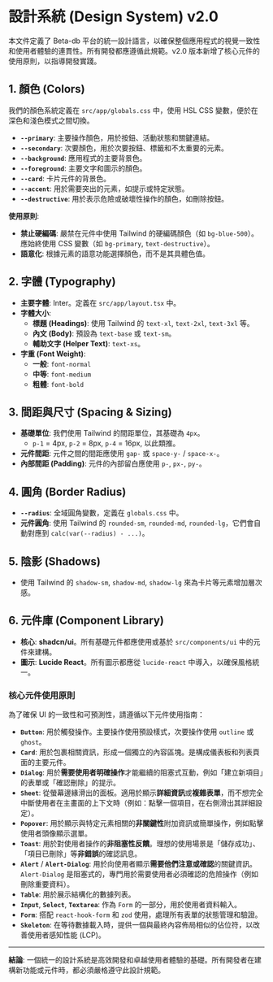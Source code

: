 # 設計系統 (Design System) v2.0

本文件定義了 Beta-db 平台的統一設計語言，以確保整個應用程式的視覺一致性和使用者體驗的連貫性。所有開發都應遵循此規範。v2.0 版本新增了核心元件的使用原則，以指導開發實踐。

## 1. 顏色 (Colors)

我們的顏色系統定義在 `src/app/globals.css` 中，使用 HSL CSS 變數，便於在深色和淺色模式之間切換。

- **`--primary`**: 主要操作顏色，用於按鈕、活動狀態和關鍵連結。
- **`--secondary`**: 次要顏色，用於次要按鈕、標籤和不太重要的元素。
- **`--background`**: 應用程式的主要背景色。
- **`--foreground`**: 主要文字和圖示的顏色。
- **`--card`**: 卡片元件的背景色。
- **`--accent`**: 用於需要突出的元素，如提示或特定狀態。
- **`--destructive`**: 用於表示危險或破壞性操作的顏色，如刪除按鈕。

**使用原則**:
- **禁止硬編碼**: 嚴禁在元件中使用 Tailwind 的硬編碼顏色（如 `bg-blue-500`）。應始終使用 CSS 變數（如 `bg-primary`, `text-destructive`）。
- **語意化**: 根據元素的語意功能選擇顏色，而不是其具體色值。

## 2. 字體 (Typography)

- **主要字體**: Inter。定義在 `src/app/layout.tsx` 中。
- **字體大小**:
    - **標題 (Headings)**: 使用 Tailwind 的 `text-xl`, `text-2xl`, `text-3xl` 等。
    - **內文 (Body)**: 預設為 `text-base` 或 `text-sm`。
    - **輔助文字 (Helper Text)**: `text-xs`。
- **字重 (Font Weight)**:
    - **一般**: `font-normal`
    - **中等**: `font-medium`
    - **粗體**: `font-bold`

## 3. 間距與尺寸 (Spacing & Sizing)

- **基礎單位**: 我們使用 Tailwind 的間距單位，其基礎為 `4px`。
    - `p-1` = 4px, `p-2` = 8px, `p-4` = 16px, 以此類推。
- **元件間距**: 元件之間的間距應使用 `gap-` 或 `space-y-` / `space-x-`。
- **內部間距 (Padding)**: 元件的內部留白應使用 `p-`, `px-`, `py-`。

## 4. 圓角 (Border Radius)

- **`--radius`**: 全域圓角變數，定義在 `globals.css` 中。
- **元件圓角**: 使用 Tailwind 的 `rounded-sm`, `rounded-md`, `rounded-lg`，它們會自動對應到 `calc(var(--radius) - ...)`。

## 5. 陰影 (Shadows)

- 使用 Tailwind 的 `shadow-sm`, `shadow-md`, `shadow-lg` 來為卡片等元素增加層次感。

## 6. 元件庫 (Component Library)

- **核心**: **shadcn/ui**。所有基礎元件都應使用或基於 `src/components/ui` 中的元件來建構。
- **圖示**: **Lucide React**。所有圖示都應從 `lucide-react` 中導入，以確保風格統一。

### 核心元件使用原則

為了確保 UI 的一致性和可預測性，請遵循以下元件使用指南：

- **`Button`**: 用於觸發操作。主要操作使用預設樣式，次要操作使用 `outline` 或 `ghost`。
- **`Card`**: 用於包裹相關資訊，形成一個獨立的內容區塊。是構成儀表板和列表頁面的主要元件。
- **`Dialog`**: 用於**需要使用者明確操作**才能繼續的阻塞式互動，例如「建立新項目」的表單或「確認刪除」的提示。
- **`Sheet`**: 從螢幕邊緣滑出的面板。適用於顯示**詳細資訊**或**複雜表單**，而不想完全中斷使用者在主畫面的上下文時（例如：點擊一個項目，在右側滑出其詳細設定）。
- **`Popover`**: 用於顯示與特定元素相關的**非關鍵性**附加資訊或簡單操作，例如點擊使用者頭像顯示選單。
- **`Toast`**: 用於對使用者操作的**非阻塞性反饋**。理想的使用場景是「儲存成功」、「項目已刪除」等**非錯誤**的確認訊息。
- **`Alert`** / **`Alert-Dialog`**: 用於向使用者顯示**需要他們注意或確認**的關鍵資訊。`Alert-Dialog` 是阻塞式的，專門用於需要使用者必須確認的危險操作（例如刪除重要資料）。
- **`Table`**: 用於展示結構化的數據列表。
- **`Input`**, **`Select`**, **`Textarea`**: 作為 `Form` 的一部分，用於使用者資料輸入。
- **`Form`**: 搭配 `react-hook-form` 和 `zod` 使用，處理所有表單的狀態管理和驗證。
- **`Skeleton`**: 在等待數據載入時，提供一個與最終內容佈局相似的佔位符，以改善使用者感知性能 (LCP)。

---
**結論**: 一個統一的設計系統是高效開發和卓越使用者體驗的基礎。所有開發者在建構新功能或元件時，都必須嚴格遵守此設計規範。
